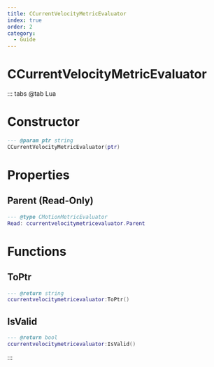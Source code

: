 ```yaml
---
title: CCurrentVelocityMetricEvaluator
index: true
order: 2
category:
  - Guide
---
```


# CCurrentVelocityMetricEvaluator

::: tabs
@tab Lua
# Constructor
```lua
--- @param ptr string
CCurrentVelocityMetricEvaluator(ptr)
```
# Properties
## Parent (Read-Only)
```lua
--- @type CMotionMetricEvaluator
Read: ccurrentvelocitymetricevaluator.Parent
```
# Functions
## ToPtr
```lua
--- @return string
ccurrentvelocitymetricevaluator:ToPtr()
```
## IsValid
```lua
--- @return bool
ccurrentvelocitymetricevaluator:IsValid()
```

:::